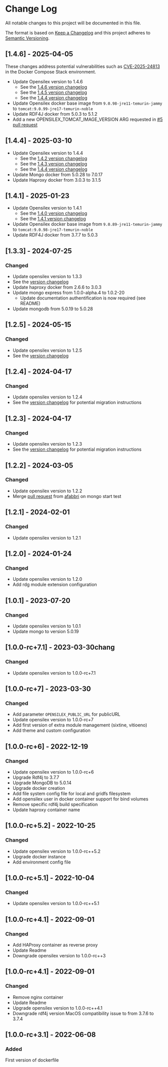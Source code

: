 # Change Log

All notable changes to this project will be documented in this file.

The format is based on [Keep a Changelog](http://keepachangelog.com/)
and this project adheres to [Semantic Versioning](http://semver.org/).

## [1.4.6] - 2025-04-05

These changes address potential vulnerabilities such as [CVE-2025-24813](https://nvd.nist.gov/vuln/detail/CVE-2025-24813) in the Docker Compose Stack environment.

- Update Opensilex version to 1.4.6 
  - See the [1.4.6 version changelog](https://github.com/OpenSILEX/opensilex/releases/tag/1.4.6)
  - See the [1.4.5 version changelog](https://github.com/OpenSILEX/opensilex/releases/tag/1.4.5)
  - See the [1.4.4 version changelog](https://github.com/OpenSILEX/opensilex/releases/tag/1.4.4)
- Update Opensilex docker base image from `9.0.98-jre11-temurin-jammy`
  to `tomcat:9.0.99-jre17-temurin-noble`
- Update RDF4J docker from 5.0.3 to 5.1.2
- Add a new OPENSILEX_TOMCAT_IMAGE_VERSION ARG requested in [#5 pull request](https://github.com/OpenSILEX/opensilex-docker-compose/issues/5)


## [1.4.4] - 2025-03-10

- Update Opensilex version to 1.4.4
  - See the [1.4.2 version changelog](https://github.com/OpenSILEX/opensilex/releases/tag/1.4.2)
  - See the [1.4.3 version changelog](https://github.com/OpenSILEX/opensilex/releases/tag/1.4.3)
  - See the [1.4.4 version changelog](https://github.com/OpenSILEX/opensilex/releases/tag/1.4.4)
- Update Mongo docker from 5.0.28 to 7.0.17
- Update Haproxy docker from 3.0.3 to 3.1.5 


## [1.4.1] - 2025-01-23

- Update Opensilex version to 1.4.1
  - See the [1.4.0 version changelog](https://github.com/OpenSILEX/opensilex/releases/tag/1.4.0)
  - See the [1.4.1 version changelog](https://github.com/OpenSILEX/opensilex/releases/tag/1.4.1)
- Update Opensilex docker base image from `9.0.89-jre11-temurin-jammy`
  to `tomcat:9.0.98-jre17-temurin-noble`
- Update RDF4J docker from 3.7.7 to 5.0.3

## [1.3.3] - 2024-07-25

### Changed

- Update opensilex version to 1.3.3
- See the [version changelog](https://github.com/OpenSILEX/opensilex/releases/tag/1.3.3)
- Update haproxy docker from 2.6.6 to 3.0.3
- Update mongo express from 1.0.0-alpha.4 to 1.0.2-20
  - Update documentation authentification is now required (see README)
- Update mongodb from 5.0.19 to 5.0.28

## [1.2.5] - 2024-05-15

### Changed

- Update opensilex version to 1.2.5
- See the [version changelog](https://github.com/OpenSILEX/opensilex/releases/tag/1.2.5)

## [1.2.4] - 2024-04-17

### Changed

- Update opensilex version to 1.2.4
- See the [version changelog](https://github.com/OpenSILEX/opensilex/releases/tag/1.2.4) for potential migration 
  instructions

## [1.2.3] - 2024-04-17

### Changed

- Update opensilex version to 1.2.3
- See the [version changelog](https://github.com/OpenSILEX/opensilex/releases/tag/1.2.3) for potential migration 
  instructions

## [1.2.2] - 2024-03-05

### Changed

- Update opensilex version to 1.2.2
- Merge [pull request](https://github.com/OpenSILEX/opensilex-docker-compose/pull/1) from [afabbri](https://github.com/afabbri) on mongo start test

## [1.2.1] - 2024-02-01

### Changed

- Update opensilex version to 1.2.1

## [1.2.0] - 2024-01-24

### Changed

- Update opensilex version to 1.2.0
- Add rdg module extension configuration

## [1.0.1] - 2023-07-20

### Changed

- Update opensilex version to 1.0.1
- Update mongo to version 5.0.19
## [1.0.0-rc+7.1] - 2023-03-30chang

### Changed

- Update opensilex version to 1.0.0-rc+7.1

## [1.0.0-rc+7] - 2023-03-30

### Changed

- Add parameter ``OPENSILEX_PUBLIC_URL`` for publicURL
- Update opensilex version to 1.0.0-rc+7
- Add first version of extra module management (sixtine, vitioeno)
- Add theme and custom configuration

## [1.0.0-rc+6] - 2022-12-19

### Changed

- Update opensilex version to 1.0.0-rc+6
- Upgrade Rdf4j to 3.7.7
- Upgrade MongoDB to 5.0.14
- Upgrade docker creation
- Add file system config file for local and gridfs filesystem
- Add opensilex user in docker container support for bind volumes
- Remove specific rdf4j build specification
- Update haproxy container name

## [1.0.0-rc+5.2] - 2022-10-25

### Changed

- Update opensilex version to 1.0.0-rc++5.2
- Upgrade docker instance
- Add environment config file

## [1.0.0-rc+5.1] - 2022-10-04

### Changed

- Update opensilex version to 1.0.0-rc++5.1

## [1.0.0-rc+4.1] - 2022-09-01

### Changed

- Add HAProxy container as reverse proxy
- Update Readme
- Downgrade opensilex version to 1.0.0-rc++3

## [1.0.0-rc+4.1] - 2022-09-01

### Changed

- Remove nginx container
- Update Readme
- Upgrade opensilex version to 1.0.0-rc++4.1
- Downgrade rdf4j version MacOS compatibility issue to from 3.7.6 to 3.7.4

## [1.0.0-rc+3.1] - 2022-06-08

### Added

First version of dockerfile
